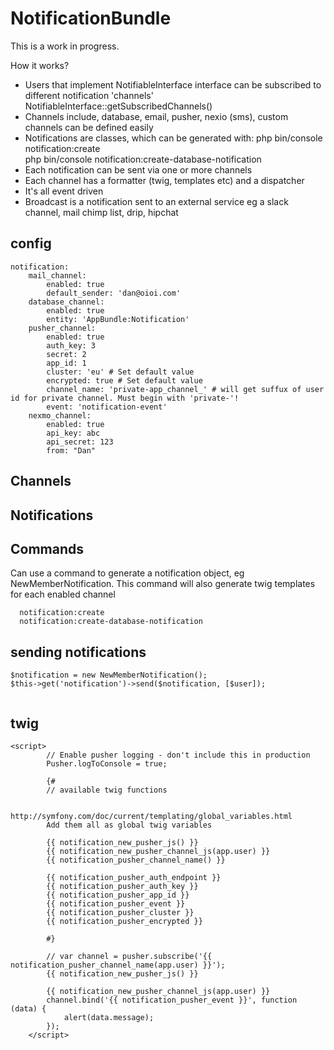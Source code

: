 # NotificationBundle

This is a work in progress. 

How it works?
- Users that implement NotifiableInterface interface can be subscribed to different notification 'channels'
    NotifiableInterface::getSubscribedChannels()
- Channels include, database, email, pusher, nexio (sms), custom channels can be defined easily
- Notifications are classes, which can be generated with:
    php bin/console notification:create  
    php bin/console notification:create-database-notification 
- Each notification can be sent via one or more channels
- Each channel has a formatter (twig, templates etc) and a dispatcher
- It's all event driven
- Broadcast is a notification sent to an external service eg a slack channel, mail chimp list, drip, hipchat

## config
```
notification:
    mail_channel:
        enabled: true
        default_sender: 'dan@oioi.com'
    database_channel:
        enabled: true
        entity: 'AppBundle:Notification'
    pusher_channel:
        enabled: true
        auth_key: 3
        secret: 2
        app_id: 1
        cluster: 'eu' # Set default value
        encrypted: true # Set default value
        channel_name: 'private-app_channel_' # will get suffux of user id for private channel. Must begin with 'private-'!
        event: 'notification-event'
    nexmo_channel:
        enabled: true
        api_key: abc
        api_secret: 123
        from: "Dan"
```

## Channels

## Notifications

## Commands

Can use a command to generate a notification object, eg NewMemberNotification. 
This command will also generate twig templates for each enabled channel

```
  notification:create
  notification:create-database-notification  
```



## sending notifications
```
$notification = new NewMemberNotification();
$this->get('notification')->send($notification, [$user]);
        
```

## twig 

```
<script>
        // Enable pusher logging - don't include this in production
        Pusher.logToConsole = true;

        {#
        // available twig functions

        http://symfony.com/doc/current/templating/global_variables.html
        Add them all as global twig variables

        {{ notification_new_pusher_js() }}
        {{ notification_new_pusher_channel_js(app.user) }}
        {{ notification_pusher_channel_name() }}

        {{ notification_pusher_auth_endpoint }}
        {{ notification_pusher_auth_key }}
        {{ notification_pusher_app_id }}
        {{ notification_pusher_event }}
        {{ notification_pusher_cluster }}
        {{ notification_pusher_encrypted }}

        #}
        
        // var channel = pusher.subscribe('{{ notification_pusher_channel_name(app.user) }}');
        {{ notification_new_pusher_js() }}
        
        {{ notification_new_pusher_channel_js(app.user) }}
        channel.bind('{{ notification_pusher_event }}', function (data) {
            alert(data.message);
        });
    </script>
```